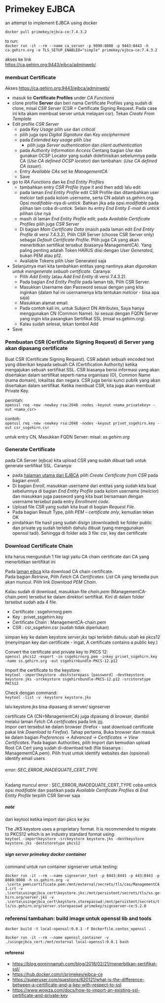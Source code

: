 # Primekey EJBCA

an attempt to implement EJBCA using docker

`docker pull primekey/ejbca-ce:7.4.3.2`


to run:   
`docker run -it --rm --name ca_server -p 9090:8080 -p 9443:8443 -h ca.gehirn.org -e TLS_SETUP_ENABLED="simple" primekey/ejbca-ce:7.4.3.2`

akses ke link   
https://ca.gehirn.org:9443/ejbca/adminweb/

### membuat Certificate

Akses https://ca.gehirn.org:9443/ejbca/adminweb/

 - masuk ke **Certificate Profiles** under *CA Functions*
 - clone profile **Server** dan beri nama Certificate Profiles yang sudah di clone, misal *CSR Server* (CSR = Certificate Signing Request. Pada case ini kita akam membuat server untuk melayani csr). Tekan  *Create From Template*
 - Edit profile *CSR Server*
     - pada *Key Usage* pilih *use* dan *critical*
     - pilih juga opsi *Digital Signature* dan *Key encipherment*
     - pada *Extended key usage* pilih *Use*
         - pilih juga *Server authentication* dan *client authentication* 
     - pada *Authority Information Access* Centang bagian *Use* dan gunakan OCSP Locator yang sudah didefinisikan sebelumnya pada CA (*Use CA defined OCSP locator*) dan tambahan: (*Use CA defined CA issuer*).
     - Entry *Available CAs* set ke *ManagementCA*
     - Save
 - go to *RA Functions* dan ke *End Entity Profiles*
     - tambahkan entry *CSR Profile* (type it and then add) lalu edit
     - pada laman *End Entity Profile* edit CSR Profile dan ditambahkan user melcior tadi pada kolom username, serta CN adalah ss.gehirn.org. Opsi *modifiable*-nya di-*untick*. Bahkan jika ada opsi *modifiable* pada pilihan lain coba di-*untick*. Selain itu entry *End Entity E-mail* di *untick* pilihan *Use* nya
     - masih di laman *End Entity Profile* edit; pada *Available Certificate Profiles* pilih juga *CSR Server*
     - Di bagian *Main Certificate Data* (masih pada laman edit *End Entity Profile* di versi 7.4.3.2), Pilih CSR Server (choose CSR Server only) sebagai *Default Certificate Profile*. Pilih juga CA yang akan menerbitkan sertifikat tersebut (biasanya ManagementCA). Yang paling penting adalah Token HARUS diisi dengan *User Generated*, bukan PEM atau p12.
     - Available Tokens pilih User Generated saja
 - Selanjutnya mari kita tambahkan entitas yang nantinya akan *digunakan untuk mengenerate sebuah certificate*. Caranya:
     - Pilih *Add Entity* (atau *Add End Entity* di versi 7.4.3.2).
     - Pada bagian *End Entity Profile* pada laman tsb, Pilih CSR Server.
     - Masukkan Username dan Password sesuai dengan yang kita inginkan (dalam hal ini usernamenya kita tentukan *melcior* - bisa apa saja)
     - Masukkan alamat email.
     - Pada contoh kali ini, untuk Subject DN Attributes, Saya hanya menggunakan CN (Common Name). Isi sesuai dengan FQDN Server yang ingin kita pasangkan Sertifikat SSL (misal ss.gehirn.org).
     - Kalau sudah selesai, tekan tombol Add
 - Save

### Pembuatan CSR (Certificate Signing Request) di Server yang akan dipasang certificate

Buat CSR (Certificate Signing Request). CSR adalah sebuah encoded text yang diberikan kepada sebuah CA (Certification Authority) ketika mengajukan sebuah sertifikat SSL. CSR biasanya berisi informasi yang akan disertakan dalam sertifikat seperti nama organisasi (O), Common Name (nama domain), lokalitas dan negara. CSR juga berisi kunci publik yang akan disertakan dalam sertifikat. Ketika membuat CSR, kita juga akan membuat Private Key.

perintah:   
`openssl req -new -newkey rsa:2048 -nodes -keyout <nama_privatekey> -out <nama_csr>`

contoh:   
`openssl req -new -newkey rsa:2048 -nodes -keyout privet_ssgehirn.key -out csr_ssgehirn.csr`

untuk entry CN, Masukkan FQDN Server: misal: *ss.gehirn.org*

### Generate Certificate

pada CA Server (ejbca) kita upload CSR yang sudah dibuat tadi untuk generate sertifikat SSL. Caranya:

 - pada [halaman utama dari EJBCA](https://ca.gehirn.org:9443/ejbca/) pilih *Create Certificate from CSR* pada bagian *enroll*.
 - Di bagian *Enroll*, masukkan username dari entitas yang sudah kita buat sebelumnya di bagian *End Entity Profile* pada kolom username (*melcior*) dan masukkan juga password yang kita buat bersamaan dengan username tersebut pada entry *Enrollment code*.
 - Upload file CSR yang sudah kita buat di bagian *Request File*.
 - Pada bagian Result Type, pilih *PEM – certificate only*, kemudian tekan OK
 - pindahkan file hasil yang sudah disign (downloaded) ke folder public dan private yg sudah terlebih dahulu dibuat (yang menggunakan openssl tadi). Sehingga di folder ada 3 file: csr, key dan certificate

### Download Certificate Chain 
kita harus mengunduh 1 file lagi yaitu CA chain certificate dari CA yang menerbitkan sertifikat ini

Pada [laman ejbca](https://ca.gehirn.org:9443/ejbca) kita download CA chain certificate.   
Pada bagian *Retrieve*, Pilih *Fetch CA Certificates*. List CA yang tersedia pun akan muncul. Pilih link *Download PEM Chain*.

Kalau sudah di download, masukkan file *chain.pem* (ManagementCA-chain.pem) tersebut ke dalam direktori sertifikat. Kini di dalam folder tersebut sudah ada 4 file.
 - Certificate : ssgehirnorg.pem
 - Key : privet_ssgehirn.key
 - Certificate Chain : ManagementCA-chain.pem
 - CSR : csr_ssgehirn.csr (sudah tidak diperlukan)

simpan key ke dalam keystore *server.jks* tapi terleibh dahulu ubah ke pkcs12 (menyimpan key dan certificate - ingat, A certificate contains a public key.) 

Convert the certificate and private key to PKCS 12:   
`openssl pkcs12 -export -in ssgehirnorg.pem -inkey privet_ssgehirn.key -name ss.gehirn.org -out ssgehirnbundle-PKCS-12.p12`

Import the certificate to the keystore:   
`keytool -importkeystore -deststorepass [password] -destkeystore keystore.jks -srckeystore ssgehirnbundle-PKCS-12.p12 -srcstoretype PKCS12`

Check dengan command:   
`keytool -list -v -keystore keystore.jks`


lalu keystore.jks bisa dipasang di server/ signserver   

certificate CA (CN=ManagementCA) juga dipasang di browser, diambil melalui laman *Fetch CA certificates* pada link [ini](https://ca.gehirn.org:9443/ejbca/retrieve/ca_certs.jsp).   
Impor cert tersebut ke dalam browser (firefox - saat download certificate pakai link *Download to Firefox*). Tahap pertama, Buka browser dan masuk ke dalam bagian *Preferences -> Advanced -> Certificates -> View Certificates*. Pada bagian Authorities, pilih Import dan kemudian upload Root CA Cert yang sudah di-download tadi (file biasanya : ManagementCA.pem). Pilih trust untuk identify websites dan (opsional) identify email users

###### error: SEC_ERROR_INADEQUATE_CERT_TYPE

Kadang muncul error : SEC_ERROR_INADEQUATE_CERT_TYPE coba untick opsi *modifiable* dan pastikan pada *Available Certificate Profiles* di *End Entity Profile* terpilih CSR Server saja

#####  note
dari keytool ketika import dari pkcs ke jks 

The JKS keystore uses a proprietary format. It is recommended to migrate to PKCS12 which is an industry standard format using:   
`keytool -importkeystore -srckeystore keystore.jks -destkeystore keystore.jks -deststoretype pkcs12`

##### sign server primekey docker container

command untuk run container signserver untuk testing:

`docker run -it --rm --name signserver_test -p 8443:8443 -p 443:8443 -p 8080:8080 -h ss.gehirn.org -v .\certa_pem\certificate.pem:/mnt/external/secrets/tls/cas/ManagementCA1.crt -v .\certa\usingejbca_cert\keystore.jks:/mnt/persistent/secrets/tls/ss.gehirn.org/server.jks -v .\certa\usingejbca_cert\keystore.storepasswd:/mnt/persistent/secrets/tls/ss.gehirn.org/server.storepasswd primekey/signserver-ce:5.2.0`

### referensi tambahan: build image untuk openssl lib and tools

`docker build -t local-openssl:0.0.1 -f Dockerfile.centos_openssl .`

`docker run -it --rm --name openssl_container -v ./usingejbca_cert:/mnt/external local-openssl:0.0.1 bash`

#### referensi 
 - https://blog.goreinnamah.com/blog/2018/02/21/menerbitkan-sertifikat-ssl/
 - https://hub.docker.com/r/primekey/ejbca-ce
 - https://superuser.com/questions/620121/what-is-the-difference-between-a-certificate-and-a-key-with-respect-to-ssl
 - https://www.wowza.com/docs/how-to-import-an-existing-ssl-certificate-and-private-key
